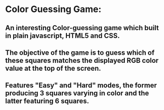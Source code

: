 
# Color Guessing Game:
## An interesting Color-guessing game which built in plain javascript, HTML5 and CSS.
## The objective of the game is to guess which of these squares matches the displayed RGB color value at the top of the screen.
## Features "Easy" and "Hard" modes, the former producing 3 squares varying in color and the latter featuring 6 squares.
